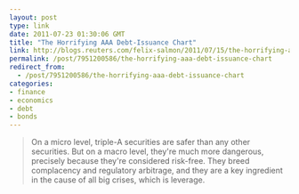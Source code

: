 ```yaml
---
layout: post
type: link
date: 2011-07-23 01:30:06 GMT
title: "The Horrifying AAA Debt-Issuance Chart"
link: http://blogs.reuters.com/felix-salmon/2011/07/15/the-horrifying-aaa-debt-issuance-chart/
permalink: /post/7951200586/the-horrifying-aaa-debt-issuance-chart
redirect_from: 
  - /post/7951200586/the-horrifying-aaa-debt-issuance-chart
categories:
- finance
- economics
- debt
- bonds
---
```

<blockquote>On a micro level, triple-A securities are safer than any other securities. But on a macro level, they're much more dangerous, precisely because they're considered risk-free. They breed complacency and regulatory arbitrage, and they are a key ingredient in the cause of all big crises, which is leverage.</blockquote>